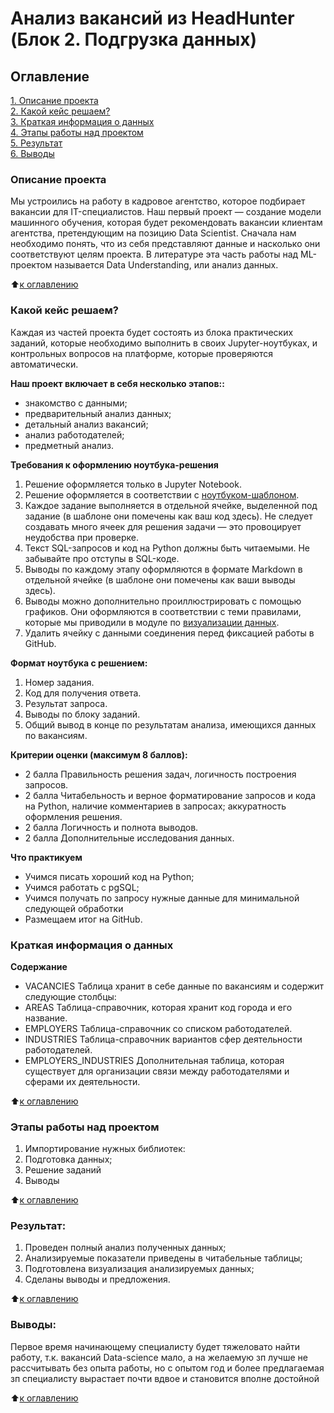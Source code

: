 # Анализ вакансий из HeadHunter (Блок 2. Подгрузка данных)

## Оглавление  
[1. Описание проекта](https://github.com/step4k777/Project-2/blob/master/README.md#Описание-проекта)  
[2. Какой кейс решаем?](https://github.com/step4k777/Project-2/blob/master/README.md#Какой-кейс-решаем)  
[3. Краткая информация о данных](https://github.com/step4k777/Project-2/blob/master/README.md#Краткая-информация-о-данных)  
[4. Этапы работы над проектом](https://github.com/step4k777/Project-2/blob/master/README.md#Этапы-работы-над-проектом)  
[5. Результат](https://github.com/step4k777/Project-2/blob/master/README.md#Результат)  
[6. Выводы](https://github.com/step4k777/Project-2/blob/master/README.md#Выводы)     

### Описание проекта    
Мы устроились на работу в кадровое агентство, которое подбирает вакансии для IT-специалистов. Наш первый проект — создание модели машинного обучения, которая будет рекомендовать вакансии клиентам агентства, претендующим на позицию Data Scientist. Сначала нам необходимо понять, что из себя представляют данные и насколько они соответствуют целям проекта. В литературе эта часть работы над ML-проектом называется Data Understanding, или анализ данных.

:arrow_up:[к оглавлению](https://github.com/step4k777/Project-2/blob/master/README.md#Оглавление)


### Какой кейс решаем?    
Каждая из частей проекта будет состоять из блока практических заданий, которые необходимо выполнить в своих Jupyter-ноутбуках, и контрольных вопросов на платформе, которые проверяются автоматически.

**Наш проект включает в себя несколько этапов::**  
* знакомство с данными;
* предварительный анализ данных;
* детальный анализ вакансий;
* анализ работодателей;
* предметный анализ.

**Требования к оформлению ноутбука-решения**
1. Решение оформляется только в Jupyter Notebook.
2. Решение оформляется в соответствии с [ноутбуком-шаблоном](https://lms.skillfactory.ru/assets/courseware/v1/a39c1eedaae738f78d85c950f78223fa/asset-v1:SkillFactory+DSPR-2.0+14JULY2021+type@asset+block/Project_2_%D0%9D%D0%BE%D1%83%D1%82%D0%B1%D1%83%D0%BA_%D1%88%D0%B0%D0%B1%D0%BB%D0%BE%D0%BD.ipynb).
3. Каждое задание выполняется в отдельной ячейке, выделенной под задание (в шаблоне они помечены как ваш код здесь). Не следует создавать много ячеек для решения задачи — это провоцирует неудобства при проверке.
4. Текст SQL-запросов и код на Python должны быть читаемыми. Не забывайте про отступы в SQL-коде.
5. Выводы по каждому этапу оформляются в формате Markdown в отдельной ячейке (в шаблоне они помечены как ваши выводы здесь).
6. Выводы можно дополнительно проиллюстрировать с помощью графиков. Они оформляются в соответствии с теми правилами, которые мы приводили в модуле по [визуализации данных](https://lms.skillfactory.ru/courses/course-v1:SkillFactory+DSPR-2.0+14JULY2021/jump_to_id/1fa00a018157484a9bae5d4557ef3e7c).
7. Удалить ячейку с данными соединения перед фиксацией работы в GitHub.

**Формат ноутбука с решением:**     
1. Номер задания.
2. Код для получения ответа.
3. Результат запроса.
4. Выводы по блоку заданий.
5. Общий вывод в конце по результатам анализа, имеющихся данных по вакансиям.


**Критерии оценки (максимум 8 баллов):**    
- 2 балла	Правильность решения задач, логичность построения запросов.
- 2 балла	Читабельность и верное форматирование запросов и кода на Python, наличие комментариев в запросах; аккуратность оформления решения.
- 2 балла	Логичность и полнота выводов.
- 2 балла	Дополнительные исследования данных.

**Что практикуем**     
- Учимся писать хороший код на Python;
- Учимся работать с pgSQL;
- Учимся получать по запросу нужные данные для минимальной следующей обработки
- Размещаем итог на GitHub.


### Краткая информация о данных

**Содержание**
* VACANCIES Таблица хранит в себе данные по вакансиям и содержит следующие столбцы:
* AREAS Таблица-справочник, которая хранит код города и его название.
* EMPLOYERS Таблица-справочник со списком работодателей.
* INDUSTRIES Таблица-справочник вариантов сфер деятельности работодателей.
* EMPLOYERS_INDUSTRIES Дополнительная таблица, которая существует для организации связи между работодателями и сферами их деятельности.

:arrow_up:[к оглавлению](https://github.com/step4k777/Project-2/blob/master/README.md#Оглавление)


### Этапы работы над проектом  
1. Импортирование нужных библиотек:
2. Подготовка данных;
3. Решение заданий
4. Выводы


:arrow_up:[к оглавлению](https://github.com/step4k777/Project-2/blob/master/README.md#Оглавление)


### Результат:  
   1. Проведен полный анализ полученных данных;
   2. Анализируемые показатели приведены в читабельные таблицы;
   3. Подготовлена визуализация анализируемых данных; 
   4. Сделаны выводы и предложения.

:arrow_up:[к оглавлению](https://github.com/step4k777/Project-2/blob/master/README.md#Оглавление)


### Выводы:  
Первое время начинающему специалисту будет тяжеловато найти работу, т.к. вакансий Data-science мало, а на желаемую зп лучше не рассчитывать без опыта работы, но с опытом год и более предлагаемая зп специалисту вырастает почти вдвое и становится вполне достойной

:arrow_up:[к оглавлению](https://github.com/step4k777/Project-2/blob/master/README.md#Оглавление)
